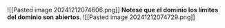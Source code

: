 ![[Pasted image 20241212074606.png]]
**Notesé que el dominio los límites del dominio son abiertos**.
![[Pasted image 20241212074729.png]]
